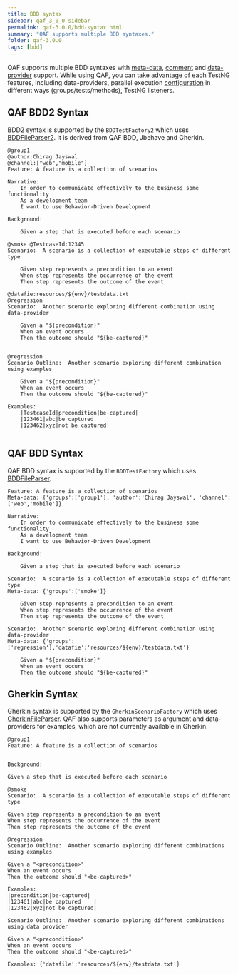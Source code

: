 ```yaml
---
title: BDD syntax
sidebar: qaf_3_0_0-sidebar
permalink: qaf-3.0.0/bdd-syntax.html
summary: "QAF supports multiple BDD syntaxes."
folder: qaf-3.0.0
tags: [bdd]
---
```


QAF supports multiple BDD syntaxes with [meta-data](scenario-meta-data.html), [comment](bdd-comment.html) and [data-provider](maketest_data_driven.html) support. While using QAF, you can take advantage of each TestNG features, including data-providers, parallel execution [configuration](bdd-configuration.html) in different ways (groups/tests/methods), TestNG listeners.


## QAF BDD2 Syntax
BDD2 syntax is supported by the `BDDTestFactory2` which uses [BDDFileParser2](javadoc/com/qmetry/qaf/automation/step/client/text/BDDFileParser2.html). It is derived from QAF BDD, Jbehave and Gherkin. 
```
@group1
@author:Chirag Jayswal
@channel:["web","mobile"]
Feature: A feature is a collection of scenarios
 
Narrative:
	In order to communicate effectively to the business some functionality
	As a development team
	I want to use Behavior-Driven Development
     
Background: 
 
	Given a step that is executed before each scenario 

@smoke @TestcaseId:12345
Scenario:  A scenario is a collection of executable steps of different type
 
	Given step represents a precondition to an event
	When step represents the occurrence of the event
	Then step represents the outcome of the event

@datafie:resources/${env}/testdata.txt
@regression 
Scenario:  Another scenario exploring different combination using data-provider
 
	Given a "${precondition}"
	When an event occurs
	Then the outcome should "${be-captured}"    


@regression 
Scenario Outline:  Another scenario exploring different combination using examples
 
	Given a "${precondition}"
	When an event occurs
	Then the outcome should "${be-captured}"    
 
Examples: 
	|TestcaseId|precondition|be-captured|
	|123461|abc|be captured    |
	|123462|xyz|not be captured|


```

## QAF BDD Syntax
QAF BDD syntax is supported by the `BDDTestFactory`  which uses [BDDFileParser](javadoc/com/qmetry/qaf/automation/step/client/text/BDDFileParser.html).

```
Feature: A feature is a collection of scenarios
Meta-data: {'groups':['group1'], 'author':'Chirag Jayswal', 'channel':['web','mobile']}

Narrative:
	In order to communicate effectively to the business some functionality
	As a development team
	I want to use Behavior-Driven Development
     
Background: 
 
	Given a step that is executed before each scenario 

Scenario:  A scenario is a collection of executable steps of different type
Meta-data: {'groups':['smoke']}
 
	Given step represents a precondition to an event
	When step represents the occurrence of the event
	Then step represents the outcome of the event

Scenario:  Another scenario exploring different combination using data-provider
Meta-data: {'groups':['regression'],'datafie':'resources/${env}/testdata.txt'}
 
	Given a "${precondition}"
	When an event occurs
	Then the outcome should "${be-captured}" 

```

## Gherkin Syntax
Gherkin syntax is supported by the `GherkinScenarioFactory`  which uses [GherkinFileParser](javadoc/com/qmetry/qaf/automation/step/client/gherkin/GherkinFileParser.html).
QAF also supports parameters as argument and data-providers for examples, which are not currently available in Gherkin.

```
@group1
Feature: A feature is a collection of scenarios

     
Background: 
 
Given a step that is executed before each scenario 
 
@smoke
Scenario:  A scenario is a collection of executable steps of different type
 
Given step represents a precondition to an event
When step represents the occurrence of the event
Then step represents the outcome of the event

@regression
Scenario Outline:  Another scenario exploring different combinations using examples
 
Given a "<precondition>"
When an event occurs
Then the outcome should "<be-captured>"    
 
Examples: 
|precondition|be-captured|
|123461|abc|be captured    |
|123462|xyz|not be captured|

Scenario Outline:  Another scenario exploring different combinations using data provider
 
Given a "<precondition>"
When an event occurs
Then the outcome should "<be-captured>"    
 
Examples: {'datafile':'resources/${env}/testdata.txt'}

```